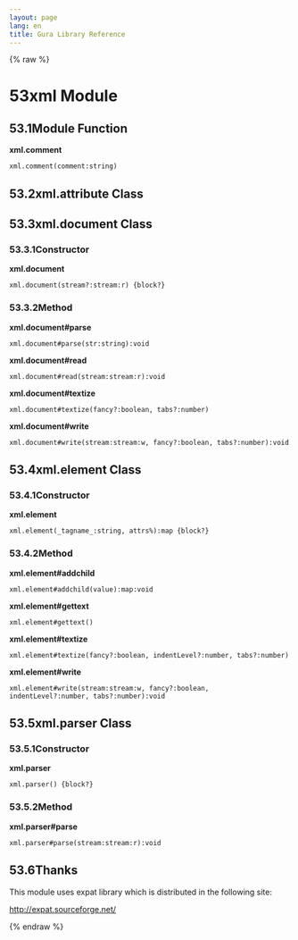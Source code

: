 ```yaml
---
layout: page
lang: en
title: Gura Library Reference
---
```


{% raw %}
<h1><span class="caption-index-1">53</span><a name="anchor-53"></a>xml Module</h1>
<h2><span class="caption-index-2">53.1</span><a name="anchor-53-1"></a>Module Function</h2>
<p>
<strong>xml.comment</strong>
</p>
<p>
<code>xml.comment(comment:string)</code>
</p>
<h2><span class="caption-index-2">53.2</span><a name="anchor-53-2"></a>xml.attribute Class</h2>
<h2><span class="caption-index-2">53.3</span><a name="anchor-53-3"></a>xml.document Class</h2>
<h3><span class="caption-index-3">53.3.1</span><a name="anchor-53-3-1"></a>Constructor</h3>
<p>
<strong>xml.document</strong>
</p>
<p>
<code>xml.document(stream?:stream:r) {block?}</code>
</p>
<h3><span class="caption-index-3">53.3.2</span><a name="anchor-53-3-2"></a>Method</h3>
<p>
<strong>xml.document#parse</strong>
</p>
<p>
<code>xml.document#parse(str:string):void</code>
</p>
<p>
<strong>xml.document#read</strong>
</p>
<p>
<code>xml.document#read(stream:stream:r):void</code>
</p>
<p>
<strong>xml.document#textize</strong>
</p>
<p>
<code>xml.document#textize(fancy?:boolean, tabs?:number)</code>
</p>
<p>
<strong>xml.document#write</strong>
</p>
<p>
<code>xml.document#write(stream:stream:w, fancy?:boolean, tabs?:number):void</code>
</p>
<h2><span class="caption-index-2">53.4</span><a name="anchor-53-4"></a>xml.element Class</h2>
<h3><span class="caption-index-3">53.4.1</span><a name="anchor-53-4-1"></a>Constructor</h3>
<p>
<strong>xml.element</strong>
</p>
<p>
<code>xml.element(_tagname_:string, attrs%):map {block?}</code>
</p>
<h3><span class="caption-index-3">53.4.2</span><a name="anchor-53-4-2"></a>Method</h3>
<p>
<strong>xml.element#addchild</strong>
</p>
<p>
<code>xml.element#addchild(value):map:void</code>
</p>
<p>
<strong>xml.element#gettext</strong>
</p>
<p>
<code>xml.element#gettext()</code>
</p>
<p>
<strong>xml.element#textize</strong>
</p>
<p>
<code>xml.element#textize(fancy?:boolean, indentLevel?:number, tabs?:number)</code>
</p>
<p>
<strong>xml.element#write</strong>
</p>
<p>
<code>xml.element#write(stream:stream:w, fancy?:boolean, indentLevel?:number, tabs?:number):void</code>
</p>
<h2><span class="caption-index-2">53.5</span><a name="anchor-53-5"></a>xml.parser Class</h2>
<h3><span class="caption-index-3">53.5.1</span><a name="anchor-53-5-1"></a>Constructor</h3>
<p>
<strong>xml.parser</strong>
</p>
<p>
<code>xml.parser() {block?}</code>
</p>
<h3><span class="caption-index-3">53.5.2</span><a name="anchor-53-5-2"></a>Method</h3>
<p>
<strong>xml.parser#parse</strong>
</p>
<p>
<code>xml.parser#parse(stream:stream:r):void</code>
</p>
<h2><span class="caption-index-2">53.6</span><a name="anchor-53-6"></a>Thanks</h2>
<p>
This module uses expat library which is distributed in the following site:
</p>
<p>
<a href="http://expat.sourceforge.net/">http://expat.sourceforge.net/</a>
</p>
<p />

{% endraw %}
